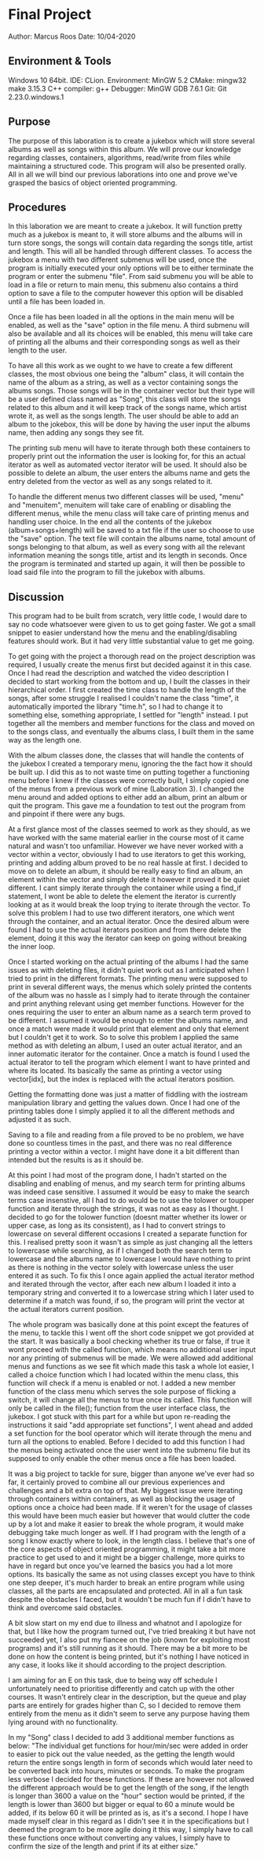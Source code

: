 # Final Project
Author: Marcus Roos
Date: 10/04-2020

## Environment & Tools
Windows 10 64bit. 
IDE: CLion. 
Environment: MinGW 5.2 
CMake: mingw32 make 3.15.3 
C++ compiler: g++ Debugger: 
MinGW GDB 7.6.1 
Git: Git 2.23.0.windows.1

## Purpose
The purpose of this laboration is to create a jukebox which will store several albums
as well as songs within this album. We will prove our knowledge regarding
classes, containers, algorithms, read/write from files while maintaining a 
structured code. This program will also be presented orally.
All in all we will bind our previous laborations into one and prove we've
grasped the basics of object oriented programming.

## Procedures
In this laboration we are meant to create a jukebox. It will function pretty much
as a jukebox is meant to, it will store albums and the albums will in turn store songs, 
the songs will contain data regarding the songs title, artist and length. This will
all be handled through different classes. To access the jukebox a menu with two different
submenus will be used, once the program is initially executed your only options will be
to either terminate the program or enter the submenu "file". From said submenu
you will be able to load in a file or return to main menu, this submenu also
contains a third option to save a file to the computer however this
option will be disabled until a file has been loaded in.

Once a file has been loaded in all the options in the main menu will be enabled, as well
as the "save" option in the file menu. A third submenu will also be available and
all its choices will be enabled, this menu will take care of printing
all the albums and their corresponding songs as well as their length to the user. 

To have all this work as we ought to we have to create a few different classes,
the most obvious one being the "album" class, it will contain the name of the album
as a string, as well as a vector containing songs the albums songs. Those songs
will be in the container vector but their type will be a user defined class named
as "Song", this class will store the songs related to this album and it will
keep track of the songs name, which artist wrote it, as well as the songs length.
The user should be able to add an album to the jokebox, this will be done by
having the user input the albums name, then adding any songs they see fit.

The printing sub menu will have to iterate through both these containers to properly
print out the information the user is looking for, for this an actual iterator as well
as automated vector iterator will be used. It should also be possible to delete an
album, the user enters the albums name and gets the entry deleted from the vector as well
as any songs related to it. 

To handle the different menus two different classes will be used, "menu" and "menuitem",
menuitem will take care of enabling or disabling the different menus, while the menu
class will take care of printing menus and handling user choice. In the end all the contents
of the jukebox (album+songs+length) will be saved to a txt file if the user so
choose to use the "save" option. The text file will contain the albums name, 
total amount of songs belonging to that album, as well as every song with
all the relevant information meaning the songs title, artist and its length in seconds.
Once the program is terminated and started up again, it will then be possible to 
load said file into the program to fill the jukebox with albums.

## Discussion
This program had to be built from scratch, very little code, I would dare to say
no code whatsoever were given to us to get going faster. We got a small snippet
to easier understand how the menu and the enabling/disabling features should work.
But it had very little substantial value to get me going. 

To get going with the project a thorough read on the project description was
required, I usually create the menus first but decided against it in this case.
Once I had read the description and watched the video description I decided to
start working from the bottom and up, I built the classes in their hierarchical
order. I first created the time class to handle the length of the songs, after
some struggle I realised I couldn't name the class "time", it automatically
imported the library "time.h", so I had to change it to something else, something
appropriate, I settled for "length" instead. I put together all the 
members and member functions for the class and moved on to the songs class, and 
eventually the albums class, I built them in the same way as the length one.

With the album classes done, the classes that will handle the contents of the
jukebox I created a temporary menu, ignoring the the fact how it should be built up.
I did this as to not waste time on putting together a functioning menu
before I knew if the classes were correctly built, I simply copied one of the
menus from a previous work of mine (Laboration 3). I changed the menu around
and added options to either add an album, print an album or quit the program.
This gave me a foundation to test out the program from and pinpoint if there
were any bugs. 

At a first glance most of the classes seemed to work as they should, as we have 
worked with the same material earlier in the course most of it came natural and
wasn't too unfamiliar. However we have never worked with a vector within a vector,
obviously I had to use iterators to get this working, printing and adding album proved to be
no real hassle at first. I decided to move on to delete an album, it should be really easy
to find an album, an element within the vector and simply delete it however it
proved it be quiet different. I cant simply iterate through the container while using
a find_if statement, I wont be able to delete the element the iterator is currently
looking at as it would break the loop trying to iterate through the vector.
To solve this problem I had to use two different iterators, one which went through
the container, and an actual iterator. Once the desired album were found I had to use the
actual iterators position and from there delete the element, doing it this way
the iterator can keep on going without breaking the inner loop. 

Once I started working on the actual printing of the albums I had the same 
issues as with deleting files, it didn't quiet work out as I anticipated when
I tried to print in the different formats. The printing menu were supposed 
to print in several different ways, the menus which solely printed
the contents of the album was no hassle as I simply had to iterate through
the container and print anything relevant using get member functions. However
for the ones requiring the user to enter an album name as a search term proved 
to be different. I assumed it would be enough to enter the albums name, and once
a match were made it would print that element and only that element but I couldn't
get it to work. So to solve this problem I applied the same method as with deleting an
album, I used an outer actual iterator, and an inner automatic iterator for the container. 
Once a match is found I used the actual iterator to tell the program which element
I want to have printed and where its located. Its basically the same as 
printing a vector using vector[idx], but the index is replaced with the
actual iterators position. 

Getting the formatting done was just a matter of fiddling with the iostream manipulation
library and getting the values down. Once I had one of the printing tables
done I simply applied it to all the different methods and adjusted it as such.

Saving to a file and reading from a file proved to be no problem, we have done so
countless times in the past, and there was no real difference printing a vector
within a vector. I might have done it a bit different than intended but the results
is as it should be. 

At this point I had most of the program done, I hadn't started on the disabling
and enabling of menus, and my search term for printing albums was indeed case sensitive.
I assumed it would be easy to make the search terms case insenstive, all I had to do would
be to use the tolower or toupper function and iterate through the strings, it was not
as easy as I thought. I decided to go for the tolower function (doesnt matter whether
its lower or upper case, as long as its consistent), as I had to convert strings
to lowercase on several different occasions I created a separate function for this.
I realised pretty soon it wasn't as simple as just changing all the letters to 
lowercase while searching, as if I changed both the search term to lowercase
and the albums name to lowercase I would have nothing to print as there is 
nothing in the vector solely with lowercase unless the user entered it as such.
To fix this I once again applied the actual iterator method and iterated through
the vector, after each new album I loaded it into a temporary string and converted it
to a lowercase string which I later used to determine if a match was found, if so,
the program will print the vector at the actual iterators current position.

The whole program was basically done at this point except the features of the menu,
to tackle this I went off the short code snippet we got provided at the start. 
It was basically a bool checking whether its true or false, if true it wont proceed
with the called function, which means no additional user input nor any printing of
submenus will be made. We were allowed add additional menus and functions as we see
fit which made this task a whole lot easier, I called a choice function which
I had located within the menu class, this function will check if a menu is
enabled or not. I added a new member function of the class menu which serves the sole 
purpose of flicking a switch, it will change all the menus to true once its called.
This function will only be called in the file(); function from the user interface
class, the jukebox. I got stuck with this part for a while but upon re-reading the
instructions it said "add appropriate set functions", I went ahead and added
a set function for the bool operator which will iterate through the 
menu and turn all the options to enabled. Before I decided to add this function
I had the menus being activated once the user went into the submenu file but its
supposed to only enable the other menus once a file has been loaded.

It was a big project to tackle for sure, bigger than anyone we've ever had so far,
it certainly proved to combine all our previous experiences and challenges and
a bit extra on top of that. My biggest issue were iterating through containers within
containers, as well as blocking the usage of options once a choice had been made.
If it weren't for the usage of classes this would have been much easier but however that
would clutter the code up by a lot and make it easier to break the whole program, it would
make debugging take much longer as well. If I had program with the length of
a song I know exactly where to look, in the length class. I believe that's one of
the core aspects of object oriented programming, it might take a bit more
practice to get used to and it might be a bigger challenge, more quirks to have
in regard but once you've learned the basics you had a lot more options. Its basically
the same as not using classes except you have to think one step deeper, it's much
harder to break an entire program while using classes, all the parts are
encapsulated and protected. All in all a fun task despite the obstacles I faced, but
it wouldn't be much fun if I didn't have to think and overcome said obstacles.

A bit slow start on my end due to illness and whatnot and I apologize for that,
but I like how the program turned out, I've tried breaking it but have not succeeded yet,
I also put my fiancee on the job (known for exploiting most programs) and it's still running
as it should. There may be a bit more to be done on how the content is being printed, 
but it's nothing I have noticed in any case, it looks like it should
according to the project description. 

I am aiming for an E on this task, due to being way off schedule I unfortunately
need to prioritise differently and catch up with the other courses. It wasn't
entirely clear in the description, but the queue and play parts are entirely for
grades higher than C, so I decided to remove them entirely from the menu as 
it didn't seem to serve any purpose having them lying around with no functionality.

In my "Song" class I decided to add 3 additional member functions as below:
 "The individual get functions for hour/min/sec were added in order to easier
 to pick out the value needed, as the getting the length would return the
 entire songs length in form of seconds which would later need to be converted
 back into hours, minutes or seconds. To make the program less verbose I decided
 for these functions. If these are however not allowed the different approach
 would be to get the length of the song, if the length is longer than 3600
 a value on the "hour" section would be printed, if the length is lower than
 3600 but bigger or equal to 60 a minute would be added, if its below 60 it will
 be printed as is, as it's a second. I hope I have made myself clear in this regard
 as I didn't see it in the specifications but I deemed the program to be 
 more agile doing it this way, I simply have to call these functions once
 without converting any values, I simply have to confirm the size of the 
 length and print if its at either size."